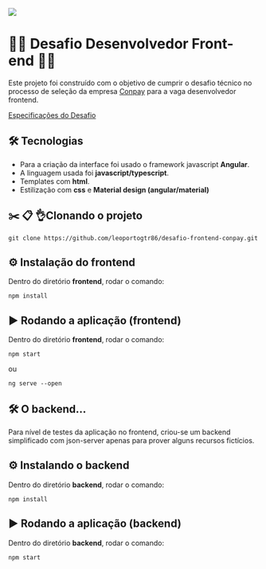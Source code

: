 ![](https://media-exp1.licdn.com/dms/image/C4D1BAQFcaBuBxIlBgw/company-background_10000/0?e=2159024400&v=beta&t=PbHmlBJb3Z87dOXefy1q6i_ZwSd9jr5sunluxbiwkCw)

# 👨‍💻 Desafio Desenvolvedor Front-end 👨‍💻

Este projeto foi construído com o objetivo de cumprir o desafio técnico no processo de seleção da empresa [Conpay](https://conpay.com.br/) para a vaga desenvolvedor frontend.

[Especificações do Desafio](/desafio/Desafio%20técnico%20-%20Desenvolvedor%20Front-end.pdf)


## 🛠️ Tecnologias

- Para a criação da interface foi usado o framework javascript **Angular**.
- A linguagem usada foi **javascript/typescript**.
- Templates com **html**.
- Estilização com **css** e **Material design (angular/material)**


## ✂️ 📋 👌Clonando o projeto

    git clone https://github.com/leoportogtr86/desafio-frontend-conpay.git


##  ⚙️ Instalação do frontend

Dentro do diretório **frontend**, rodar o comando:

    npm install


## ▶️ Rodando a aplicação (frontend) 


Dentro do diretório **frontend**, rodar o comando:

    npm start

ou

    ng serve --open



## 🛠 O backend...

Para nível de testes da aplicação no frontend, criou-se um backend simplificado com json-server apenas para prover alguns recursos fictícios.



## ⚙️  Instalando o backend



Dentro do diretório **backend**, rodar o comando:

    npm install


## ▶️ Rodando a aplicação (backend) 


Dentro do diretório **backend**, rodar o comando:

    npm start
